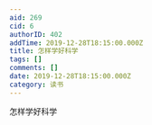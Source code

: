 ```yaml
---
aid: 269
cid: 6
authorID: 402
addTime: 2019-12-28T18:15:00.000Z
title: 怎样学好科学
tags: []
comments: []
date: 2019-12-28T18:15:00.000Z
category: 读书
---
```


怎样学好科学
